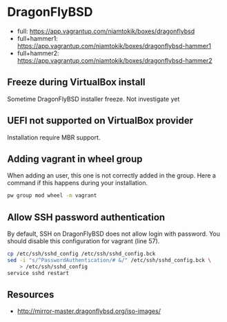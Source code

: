 # DragonFlyBSD

 * full: https://app.vagrantup.com/niamtokik/boxes/dragonflybsd
 * full+hammer1: https://app.vagrantup.com/niamtokik/boxes/dragonflybsd-hammer1
 * full+hammer2: https://app.vagrantup.com/niamtokik/boxes/dragonflybsd-hammer2

## Freeze during VirtualBox install

Sometime DragonFlyBSD installer freeze. Not investigate yet

## UEFI not supported on VirtualBox provider

Installation require MBR support.

## Adding vagrant in wheel group

When adding an user, this one is not correctly added
in the group. Here a command if this happens during
your installation.

```sh
pw group mod wheel -m vagrant
```

## Allow SSH password authentication

By default, SSH on DragonFlyBSD does not allow login
with password. You should disable this configuration
for vagrant (line 57).

```sh
cp /etc/ssh/sshd_config /etc/ssh/sshd_config.bck
sed -i "s/^PasswordAuthentication/# &/" /etc/ssh/sshd_config.bck \
	> /etc/ssh/sshd_config
service sshd restart
```

## Resources

 * http://mirror-master.dragonflybsd.org/iso-images/
